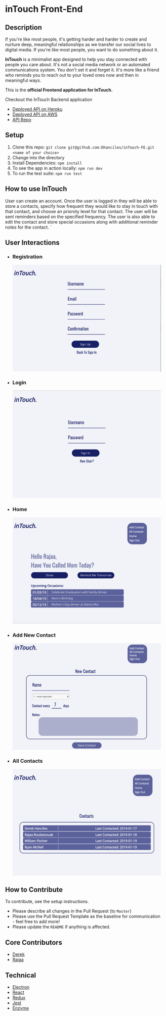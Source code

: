 # inTouch Front-End

## Description

If you're like most people, it's getting harder and harder to create and nurture deep, meaningful relationships as we transfer our social lives to digital media. If you're like most people, you want to do something about it.

**InTouch** is a minimalist app designed to help you stay connected with people you care about. It's not a social media network or an automated communications system. You don't set it and forget it. It's more like a friend who reminds you to reach out to your loved ones now and then in meaningful ways.

This is the **official Frontend application for InTouch.**

Checkout the InTouch Backend application
* [Deployed API on Heroku](https://in-touch-dev.herokuapp.com/api/v1/data/)
* [Deployed API on AWS](http://intouch-be-dev.us-west-2.elasticbeanstalk.com/api/v1/data/)
* [API Repo](https://github.com/ryan-mcneil/inTouch-BE)

## Setup
1. Clone this repo: `git clone git@github.com:Dhanciles/inTouch-FE.git <name of your choice>`
1. Change into the directory
1. Install Dependencies: `npm install`
1. To see the app in action locally: `npm run dev`
1. To run the test suite: `npm run test`

## How to use InTouch
User can create an account. Once the user is logged in they will be able to store a contacts, specify how frequent they would like to stay in touch with that contact, and choose an prioroty level for that contact. The user will be sent reminders based on the specified frequency. The user is also able to edit the contact and store special occasions along with additional reminder notes for the contact.
`
## User Interactions

* ### Registration

  ![](images/Screen%20Shot%202019-02-21%20at%2012.35.49%20PM.png)
  
* ### Login

  ![](images/Screen%20Shot%202019-02-21%20at%2012.35.29%20PM.png)
  
* ### Home 

  ![](images/Screen%20Shot%202019-02-21%20at%2012.36.28%20PM.png)
  
* ### Add New Contact

  ![](images/Screen%20Shot%202019-02-21%20at%2012.36.49%20PM.png)
  
* ### All Contacts

  ![](images/Screen%20Shot%202019-02-21%20at%2012.36.10%20PM.png)
  
## How to Contribute
To contribute, see the setup instructions.
* Please describe all changes in the Pull Request (to `Master`)
* Please use the Pull Request Template as the baseline for communication - feel free to add more!
* Please update the `README` if anything is affected.

## Core Contributors
* [Derek](https://github.com/Dhanciles)
* [Rajaa](https://github.com/RajaaBoulassouak)

## Technical

* [Electron](https://electronjs.org/)
* [React](https://reactjs.org/)
* [Redux](https://redux.js.org/)
* [Jest](https://jestjs.io/)
* [Enzyme](https://airbnb.io/enzyme/)
